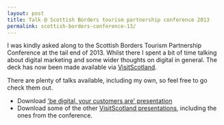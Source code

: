 ```yaml
---
layout: post
title: Talk @ Scottish Borders tourism partnership conference 2013
permalink: scottish-borders-conference-13/
---
```

I was kindly asked along to the Scottish Borders Tourism Partnership Conference at the tail end of 2013. Whilst there I spent a bit of time talking about digital marketing and some wider thoughts on digital in general. The deck has now been made available via [VisitScotland](http://www.visitscotland.com).

There are plenty of talks available, including my own, so feel free to go check them out.

- Download ['be digital, your customers are' presentation](http://www.visitscotland.org/pdf/BeDigital.pdf)
- Download some of the other [VisitScotland presentations](http://www.visitscotland.org/business_support/events_and_training/presentation_listing.aspx), including the ones from the conference. 
